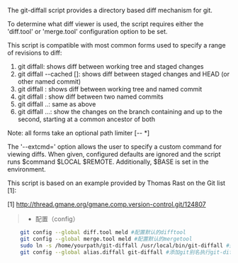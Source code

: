 The git-diffall script provides a directory based diff mechanism
for git.

To determine what diff viewer is used, the script requires either
the 'diff.tool' or 'merge.tool' configuration option to be set.

This script is compatible with most common forms used to specify a
range of revisions to diff:

  1. git diffall: shows diff between working tree and staged changes
  2. git diffall --cached [<commit>]: shows diff between staged
     changes and HEAD (or other named commit)
  3. git diffall <commit>: shows diff between working tree and named
     commit
  4. git diffall <commit> <commit>: show diff between two named commits
  5. git diffall <commit>..<commit>: same as above
  6. git diffall <commit>...<commit>: show the changes on the branch
     containing and up to the second, starting at a common ancestor
     of both <commit>

Note: all forms take an optional path limiter [-- <path>*]

The '--extcmd=<command>' option allows the user to specify a custom
command for viewing diffs.  When given, configured defaults are
ignored and the script runs $command $LOCAL $REMOTE.  Additionally,
$BASE is set in the environment.

This script is based on an example provided by Thomas Rast on the
Git list [1]:

[1] http://thread.gmane.org/gmane.comp.version-control.git/124807

>* 配置（config）
```sh
    git config --global diff.tool meld #配置默认的difftool
    git config --global merge.tool meld #配置默认的mergetool
    sudo ln -s /home/yourpath/git-diffall /usr/local/bin/git-diffall #通过软链接建立系统命令
    git config --global alias.diffall git-diffall #添加git别名执行git-diffall功能
```
